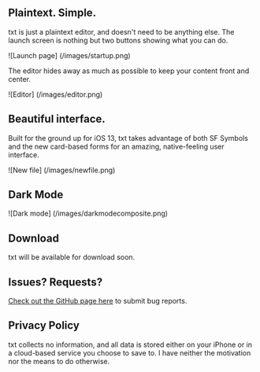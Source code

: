 ## Plaintext. Simple.

 txt is just a plaintext editor, and doesn't need to be anything else. The launch screen is nothing but two buttons showing what you can do.
 
 ![Launch page]
 (/images/startup.png)
 
 The editor hides away as much as possible to keep your content front and center.
 
 ![Editor]
 (/images/editor.png)
 
## Beautiful interface.
 
 Built for the ground up for iOS 13, txt takes advantage of both SF Symbols and the new card-based forms for an amazing, native-feeling user interface.
 
 ![New file]
 (/images/newfile.png)
 
## Dark Mode

 ![Dark mode]
 (/images/darkmodecomposite.png)

## Download

 txt will be available for download soon.

## Issues? Requests?

 [Check out the GitHub page here](https://github.com/ThePotatoKing55/txt4ios/issues) to submit bug reports.

## Privacy Policy

 txt collects no information, and all data is stored either on your iPhone or in a cloud-based service you choose to save to. I have neither the motivation nor the means to do otherwise.
